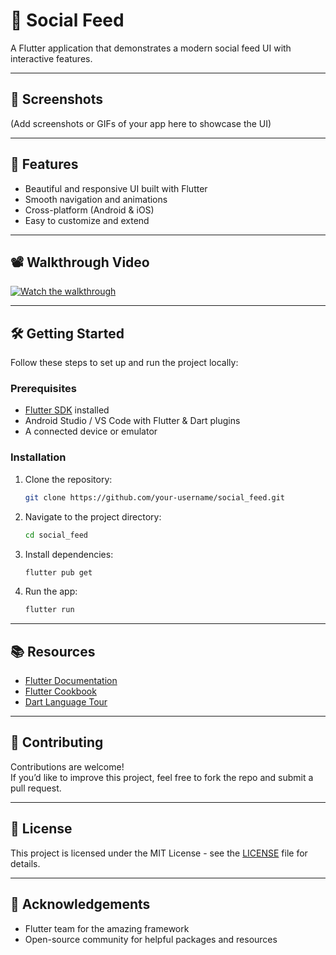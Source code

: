 # 📱 Social Feed

A Flutter application that demonstrates a modern social feed UI with interactive features.

---

## 📸 Screenshots
(Add screenshots or GIFs of your app here to showcase the UI)

---

## 🚀 Features
- Beautiful and responsive UI built with Flutter  
- Smooth navigation and animations  
- Cross-platform (Android & iOS)  
- Easy to customize and extend  

---

## 📽️ Walkthrough Video
[![Watch the walkthrough](https://cdn.loom.com/sessions/thumbnails/e2654c8e6b134608888c67c442fbee16-with-play.gif)](https://www.loom.com/share/e2654c8e6b134608888c67c442fbee16?sid=c9456add-9705-4f54-a105-bfd62503e0d1)

---

## 🛠️ Getting Started

Follow these steps to set up and run the project locally:

### Prerequisites
- [Flutter SDK](https://docs.flutter.dev/get-started/install) installed  
- Android Studio / VS Code with Flutter & Dart plugins  
- A connected device or emulator  

### Installation
1. Clone the repository:
   ```bash
   git clone https://github.com/your-username/social_feed.git
   ```
2. Navigate to the project directory:
   ```bash
   cd social_feed
   ```
3. Install dependencies:
   ```bash
   flutter pub get
   ```
4. Run the app:
   ```bash
   flutter run
   ```

---

## 📚 Resources
- [Flutter Documentation](https://docs.flutter.dev/)  
- [Flutter Cookbook](https://docs.flutter.dev/cookbook)  
- [Dart Language Tour](https://dart.dev/guides/language/language-tour)  

---

## 🤝 Contributing
Contributions are welcome!  
If you’d like to improve this project, feel free to fork the repo and submit a pull request.  

---

## 📌 License
This project is licensed under the MIT License - see the [LICENSE](LICENSE) file for details.

---

## 🙌 Acknowledgements
- Flutter team for the amazing framework  
- Open-source community for helpful packages and resources  
